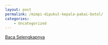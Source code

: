 ```yaml
---
layout: post
permalink: /mimpi-dipukul-kepala-pakai-botol/
categories:
    - Uncategorized
---
```


[Baca Selengkapnya](/09)